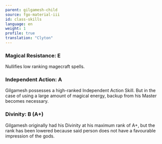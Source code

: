 ```yaml
---
parent: gilgamesh-child
source: fgo-material-iii
id: class-skills
language: en
weight: 1
profile: true
translation: "Clyton"
---
```


### Magical Resistance: E

Nullifies low ranking magecraft spells.

### Independent Action: A

Gilgamesh possesses a high-ranked Independent Action Skill. But in the case of using a large amount of magical energy, backup from his Master becomes necessary.

### Divinity: B (A+)

Gilgamesh originally had his Divinity at his maximum rank of A+, but the rank has been lowered because said person does not have a favourable impression of the gods.
